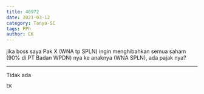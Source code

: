 ```yaml
---
title: 46972
date: 2021-03-12
category: Tanya-SC
tags: PPh
author: EK
---
```


jika boss saya Pak X (WNA tp SPLN) ingin menghibahkan semua saham (90% di PT Badan WPDN) nya ke anaknya (WNA SPLN), ada pajak nya?

---

Tidak ada

`EK`
